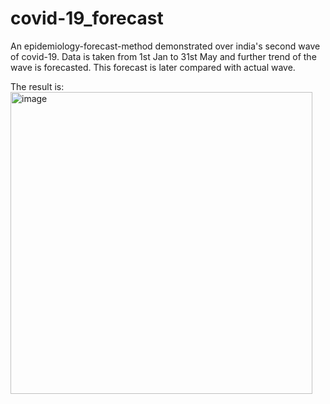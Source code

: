 # covid-19_forecast
An epidemiology-forecast-method demonstrated over india's second wave of covid-19. Data is taken from 1st Jan to 31st May and further trend of the wave is forecasted. This forecast is later compared with actual wave.

The result is:
<img width="483" alt="image" src="https://user-images.githubusercontent.com/58662708/151339462-19c41abe-578d-48d1-9402-a409d685f99c.png">
